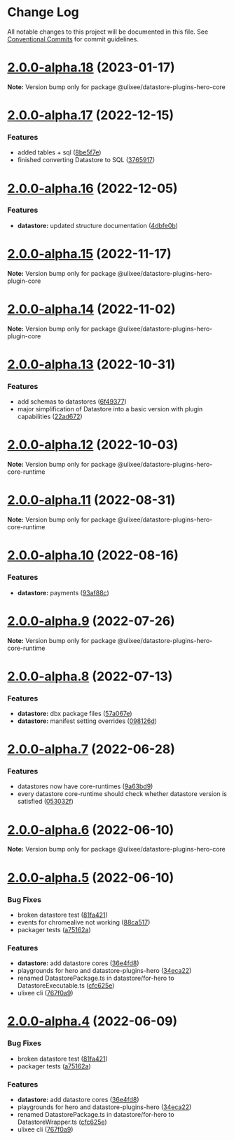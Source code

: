# Change Log

All notable changes to this project will be documented in this file.
See [Conventional Commits](https://conventionalcommits.org) for commit guidelines.

# [2.0.0-alpha.18](https://github.com/ulixee/ulixee/compare/v2.0.0-alpha.17...v2.0.0-alpha.18) (2023-01-17)

**Note:** Version bump only for package @ulixee/datastore-plugins-hero-core





# [2.0.0-alpha.17](https://github.com/ulixee/ulixee/compare/v2.0.0-alpha.16...v2.0.0-alpha.17) (2022-12-15)


### Features

* added tables + sql ([8be5f7e](https://github.com/ulixee/ulixee/commit/8be5f7e31ca4c63cbb02f81eb7ca29dbb8e5b2aa))
* finished converting Datastore to SQL ([3765917](https://github.com/ulixee/ulixee/commit/37659171fe2c5c1488c4ab0209939421894c4e1b))





# [2.0.0-alpha.16](https://github.com/ulixee/ulixee/compare/v2.0.0-alpha.15...v2.0.0-alpha.16) (2022-12-05)


### Features

* **datastore:** updated structure documentation ([4dbfe0b](https://github.com/ulixee/ulixee/commit/4dbfe0b5379417fc86de3c5b5885a1592d2c81fe))





# [2.0.0-alpha.15](https://github.com/ulixee/ulixee/compare/v2.0.0-alpha.14...v2.0.0-alpha.15) (2022-11-17)

**Note:** Version bump only for package @ulixee/datastore-plugins-hero-plugin-core





# [2.0.0-alpha.14](https://github.com/ulixee/ulixee/compare/v2.0.0-alpha.13...v2.0.0-alpha.14) (2022-11-02)

**Note:** Version bump only for package @ulixee/datastore-plugins-hero-plugin-core





# [2.0.0-alpha.13](https://github.com/ulixee/ulixee/compare/v2.0.0-alpha.12...v2.0.0-alpha.13) (2022-10-31)


### Features

* add schemas to datastores ([6f49377](https://github.com/ulixee/ulixee/commit/6f493774ebd760e52c7986b2ad3e0b45abab90e8))
* major simplification of Datastore into a basic version with plugin capabilities ([22ad672](https://github.com/ulixee/ulixee/commit/22ad672e06135049ab82fc8b3af274d9e72c278a))





# [2.0.0-alpha.12](https://github.com/ulixee/ulixee/compare/v2.0.0-alpha.11...v2.0.0-alpha.12) (2022-10-03)

**Note:** Version bump only for package @ulixee/datastore-plugins-hero-core-runtime





# [2.0.0-alpha.11](https://github.com/ulixee/ulixee/compare/v2.0.0-alpha.10...v2.0.0-alpha.11) (2022-08-31)

**Note:** Version bump only for package @ulixee/datastore-plugins-hero-core-runtime





# [2.0.0-alpha.10](https://github.com/ulixee/ulixee/compare/v2.0.0-alpha.9...v2.0.0-alpha.10) (2022-08-16)


### Features

* **datastore:** payments ([93af88c](https://github.com/ulixee/ulixee/commit/93af88c9a86115ee13cd6156a50405a26af8de7e))





# [2.0.0-alpha.9](https://github.com/ulixee/ulixee/compare/v2.0.0-alpha.8...v2.0.0-alpha.9) (2022-07-26)

**Note:** Version bump only for package @ulixee/datastore-plugins-hero-core-runtime





# [2.0.0-alpha.8](https://github.com/ulixee/ulixee/compare/v2.0.0-alpha.7...v2.0.0-alpha.8) (2022-07-13)


### Features

* **datastore:** dbx package files ([57a067e](https://github.com/ulixee/ulixee/commit/57a067ea3be57516ea58c278dff07e1158c97848))
* **datastore:** manifest setting overrides ([098126d](https://github.com/ulixee/ulixee/commit/098126d1e075e4378bc6f562739369d52ed5b4a0))





# [2.0.0-alpha.7](https://github.com/ulixee/ulixee/compare/v2.0.0-alpha.6...v2.0.0-alpha.7) (2022-06-28)


### Features

* datastores now have core-runtimes ([9a63bd9](https://github.com/ulixee/ulixee/commit/9a63bd9cae3427c71c47cc46d7009b07ae3fed9f))
* every datastore core-runtime should check whether datastore version is satisfied ([053032f](https://github.com/ulixee/ulixee/commit/053032f1a78d2b9af674baf86f69ebce459c1f46))





# [2.0.0-alpha.6](https://github.com/ulixee/ulixee/compare/v2.0.0-alpha.5...v2.0.0-alpha.6) (2022-06-10)

**Note:** Version bump only for package @ulixee/datastore-plugins-hero-core





# [2.0.0-alpha.5](https://github.com/ulixee/ulixee/compare/v2.0.0-alpha.3...v2.0.0-alpha.5) (2022-06-10)


### Bug Fixes

* broken datastore test ([81fa421](https://github.com/ulixee/ulixee/commit/81fa42177e335c61c1f35fe645eb4f3bd15701fd))
* events for chromealive not working ([88ca517](https://github.com/ulixee/ulixee/commit/88ca517875062ef2975eb441e5f3aa9e6bf6b2e6))
* packager tests ([a75162a](https://github.com/ulixee/ulixee/commit/a75162ac5cae234487e96bea1ff5b52f27a931f7))


### Features

* **datastore:** add datastore cores ([36e4fd8](https://github.com/ulixee/ulixee/commit/36e4fd802175985755394751dd09a8ceabc5bfa4))
* playgrounds for hero and datastore-plugins-hero ([34eca22](https://github.com/ulixee/ulixee/commit/34eca2237aa92e73794a3b5ea6bcc6eef41a1572))
* renamed DatastorePackage.ts in datastore/for-hero to DatastoreExecutable.ts ([cfc625e](https://github.com/ulixee/ulixee/commit/cfc625ef8adffc9967429a24cabe8d0872d29263))
* ulixee cli ([767f0a9](https://github.com/ulixee/ulixee/commit/767f0a955587755df2f6a2e7042092023e68f7c6))





# [2.0.0-alpha.4](https://github.com/ulixee/ulixee/compare/v2.0.0-alpha.3...v2.0.0-alpha.4) (2022-06-09)


### Bug Fixes

* broken datastore test ([81fa421](https://github.com/ulixee/ulixee/commit/81fa42177e335c61c1f35fe645eb4f3bd15701fd))
* packager tests ([a75162a](https://github.com/ulixee/ulixee/commit/a75162ac5cae234487e96bea1ff5b52f27a931f7))


### Features

* **datastore:** add datastore cores ([36e4fd8](https://github.com/ulixee/ulixee/commit/36e4fd802175985755394751dd09a8ceabc5bfa4))
* playgrounds for hero and datastore-plugins-hero ([34eca22](https://github.com/ulixee/ulixee/commit/34eca2237aa92e73794a3b5ea6bcc6eef41a1572))
* renamed DatastorePackage.ts in datastore/for-hero to DatastoreWrapper.ts ([cfc625e](https://github.com/ulixee/ulixee/commit/cfc625ef8adffc9967429a24cabe8d0872d29263))
* ulixee cli ([767f0a9](https://github.com/ulixee/ulixee/commit/767f0a955587755df2f6a2e7042092023e68f7c6))
